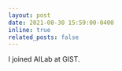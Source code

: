 ```yaml
---
layout: post
date: 2021-08-30 15:59:00-0400
inline: true
related_posts: false
---
```


I joined AILab at GIST.
